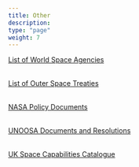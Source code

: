 ```yaml
---
title: Other
description: 
type: "page"
weight: 7
---
```


[List of World Space Agencies](https://www.jagranjosh.com/general-knowledge/list-of-world-space-agencies-1640858027-1)
</br>
</br>

[List of Outer Space Treaties](https://www.space.com/33440-space-law.html)
</br>
</br>

[NASA Policy Documents](https://www.nasa.gov/offices/olia/policydocs/index.html)
</br>
</br>

[UNOOSA Documents and Resolutions](https://www.unoosa.org/oosa/documents-and-resolutions/search.jspx?view=documents&)
</br>
</br>

[UK Space Capabilities Catalogue](https://sa.catapult.org.uk/uk-space-capabilities-catalogue/)
